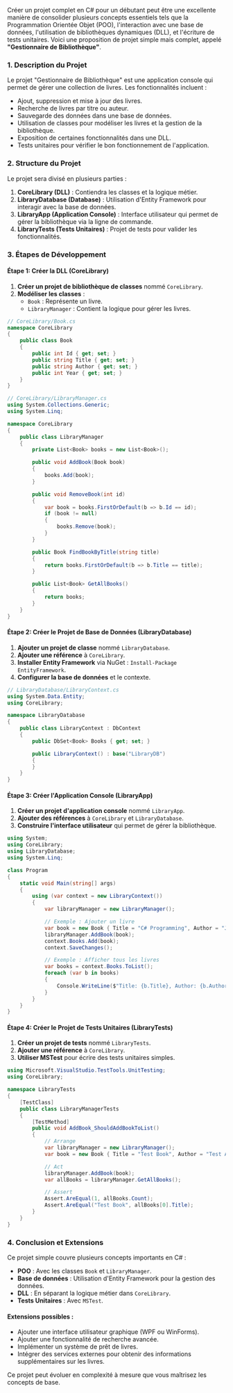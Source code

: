 Créer un projet complet en C# pour un débutant peut être une excellente manière de consolider plusieurs concepts essentiels tels que la Programmation Orientée Objet (POO), l'interaction avec une base de données, l'utilisation de bibliothèques dynamiques (DLL), et l'écriture de tests unitaires. Voici une proposition de projet simple mais complet, appelé **"Gestionnaire de Bibliothèque"**.

### 1. **Description du Projet**

Le projet "Gestionnaire de Bibliothèque" est une application console qui permet de gérer une collection de livres. Les fonctionnalités incluent :

-   Ajout, suppression et mise à jour des livres.
-   Recherche de livres par titre ou auteur.
-   Sauvegarde des données dans une base de données.
-   Utilisation de classes pour modéliser les livres et la gestion de la bibliothèque.
-   Exposition de certaines fonctionnalités dans une DLL.
-   Tests unitaires pour vérifier le bon fonctionnement de l'application.

### 2. **Structure du Projet**

Le projet sera divisé en plusieurs parties :

1. **CoreLibrary (DLL)** : Contiendra les classes et la logique métier.
2. **LibraryDatabase (Database)** : Utilisation d'Entity Framework pour interagir avec la base de données.
3. **LibraryApp (Application Console)** : Interface utilisateur qui permet de gérer la bibliothèque via la ligne de commande.
4. **LibraryTests (Tests Unitaires)** : Projet de tests pour valider les fonctionnalités.

### 3. **Étapes de Développement**

#### **Étape 1: Créer la DLL (CoreLibrary)**

1. **Créer un projet de bibliothèque de classes** nommé `CoreLibrary`.
2. **Modéliser les classes** :
    - `Book` : Représente un livre.
    - `LibraryManager` : Contient la logique pour gérer les livres.

```csharp
// CoreLibrary/Book.cs
namespace CoreLibrary
{
    public class Book
    {
        public int Id { get; set; }
        public string Title { get; set; }
        public string Author { get; set; }
        public int Year { get; set; }
    }
}
```

```csharp
// CoreLibrary/LibraryManager.cs
using System.Collections.Generic;
using System.Linq;

namespace CoreLibrary
{
    public class LibraryManager
    {
        private List<Book> books = new List<Book>();

        public void AddBook(Book book)
        {
            books.Add(book);
        }

        public void RemoveBook(int id)
        {
            var book = books.FirstOrDefault(b => b.Id == id);
            if (book != null)
            {
                books.Remove(book);
            }
        }

        public Book FindBookByTitle(string title)
        {
            return books.FirstOrDefault(b => b.Title == title);
        }

        public List<Book> GetAllBooks()
        {
            return books;
        }
    }
}
```

#### **Étape 2: Créer le Projet de Base de Données (LibraryDatabase)**

1. **Ajouter un projet de classe** nommé `LibraryDatabase`.
2. **Ajouter une référence** à `CoreLibrary`.
3. **Installer Entity Framework** via NuGet : `Install-Package EntityFramework`.
4. **Configurer la base de données** et le contexte.

```csharp
// LibraryDatabase/LibraryContext.cs
using System.Data.Entity;
using CoreLibrary;

namespace LibraryDatabase
{
    public class LibraryContext : DbContext
    {
        public DbSet<Book> Books { get; set; }

        public LibraryContext() : base("LibraryDB")
        {
        }
    }
}
```

#### **Étape 3: Créer l'Application Console (LibraryApp)**

1. **Créer un projet d'application console** nommé `LibraryApp`.
2. **Ajouter des références** à `CoreLibrary` et `LibraryDatabase`.
3. **Construire l'interface utilisateur** qui permet de gérer la bibliothèque.

```csharp
using System;
using CoreLibrary;
using LibraryDatabase;
using System.Linq;

class Program
{
    static void Main(string[] args)
    {
        using (var context = new LibraryContext())
        {
            var libraryManager = new LibraryManager();

            // Exemple : Ajouter un livre
            var book = new Book { Title = "C# Programming", Author = "John Doe", Year = 2023 };
            libraryManager.AddBook(book);
            context.Books.Add(book);
            context.SaveChanges();

            // Exemple : Afficher tous les livres
            var books = context.Books.ToList();
            foreach (var b in books)
            {
                Console.WriteLine($"Title: {b.Title}, Author: {b.Author}, Year: {b.Year}");
            }
        }
    }
}
```

#### **Étape 4: Créer le Projet de Tests Unitaires (LibraryTests)**

1. **Créer un projet de tests** nommé `LibraryTests`.
2. **Ajouter une référence** à `CoreLibrary`.
3. **Utiliser MSTest** pour écrire des tests unitaires simples.

```csharp
using Microsoft.VisualStudio.TestTools.UnitTesting;
using CoreLibrary;

namespace LibraryTests
{
    [TestClass]
    public class LibraryManagerTests
    {
        [TestMethod]
        public void AddBook_ShouldAddBookToList()
        {
            // Arrange
            var libraryManager = new LibraryManager();
            var book = new Book { Title = "Test Book", Author = "Test Author", Year = 2023 };

            // Act
            libraryManager.AddBook(book);
            var allBooks = libraryManager.GetAllBooks();

            // Assert
            Assert.AreEqual(1, allBooks.Count);
            Assert.AreEqual("Test Book", allBooks[0].Title);
        }
    }
}
```

### 4. **Conclusion et Extensions**

Ce projet simple couvre plusieurs concepts importants en C# :

-   **POO** : Avec les classes `Book` et `LibraryManager`.
-   **Base de données** : Utilisation d'Entity Framework pour la gestion des données.
-   **DLL** : En séparant la logique métier dans `CoreLibrary`.
-   **Tests Unitaires** : Avec `MSTest`.

#### **Extensions possibles** :

-   Ajouter une interface utilisateur graphique (WPF ou WinForms).
-   Ajouter une fonctionnalité de recherche avancée.
-   Implémenter un système de prêt de livres.
-   Intégrer des services externes pour obtenir des informations supplémentaires sur les livres.

Ce projet peut évoluer en complexité à mesure que vous maîtrisez les concepts de base.
